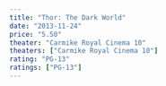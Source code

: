 ```yaml
---
title: "Thor: The Dark World"
date: "2013-11-24"
price: "5.50"
theater: "Carmike Royal Cinema 10"
theaters: ["Carmike Royal Cinema 10"]
rating: "PG-13"
ratings: ["PG-13"]
---
```

